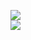 [![](https://img.shields.io/badge/Made%20With-Github%20Spray-lightgrey.svg?style=for-the-badge&logo=github)](https://github.com/Annihil/github-spray#14020)  
[![](https://i.imgur.com/2DrTn0Z.gif)](https://github.com/Annihil/github-spray)